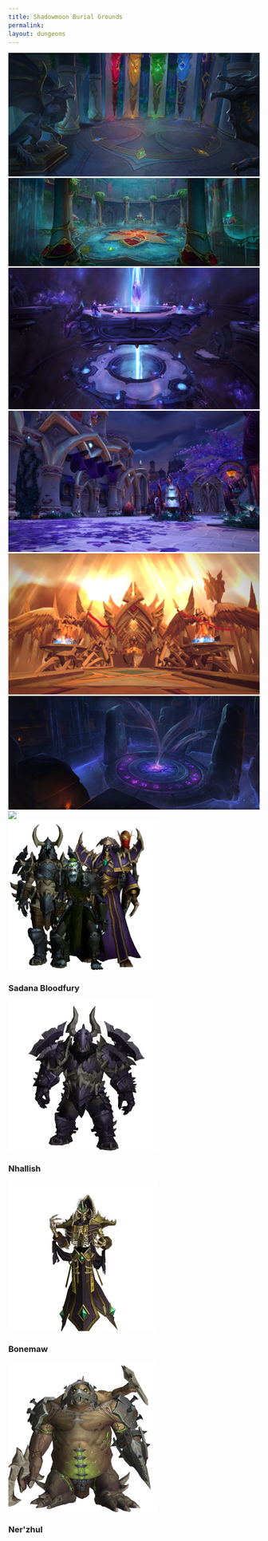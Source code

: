 ```yaml
---
title: Shadowmoon Burial Grounds
permalink: 
layout: dungeons
---
```


<div class="dungeons">

<a href="/M+/dungeons/academy">
    <img class="unselected-dungeon" src="/assets/img/dungeons/academy.jpg" />
</a>

<a href="/M+/dungeons/rlp">
    <img class="unselected-dungeon" src="/assets/img/dungeons/rlp.jpg" />
</a>

<a href="/M+/dungeons/tav">
    <img class="unselected-dungeon" src="/assets/img/dungeons/tav.jpg" />
</a>


<a href="/M+/dungeons/cos">
    <img class="unselected-dungeon" src="/assets/img/dungeons/cos.jpg" />
</a>

<a href="/M+/dungeons/hov">
    <img class="selected-dungeon" src="/assets/img/dungeons/hov.jpg" />
</a>

<a href="/M+/dungeons/sbg">
    <img class="unselected-dungeon" src="/assets/img/dungeons/sbg.jpg" />
</a>

<a href="/M+/dungeons/temple">
    <img class="unselected-dungeon" src="/assetsvimg/dungeons/temple.jpg" />
</a>

</div>



<a>
    <img src="/assets/img/dungeons/affront.png" class="dungeon_boss"/>
</a>

### Sadana Bloodfury

<a>
    <img src="/assets/img/dungeons/xav.png" class="dungeon_boss"/>
</a>

### Nhallish

<a>
    <img src="/assets/img/dungeons/kul-tharok.png" class="dungeon_boss"/>
</a>

### Bonemaw

<a>
    <img src="/assets/img/dungeons/gorechop.png" class="dungeon_boss"/>
</a>

### Ner'zhul


